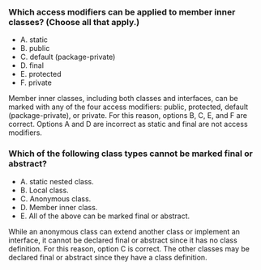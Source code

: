 ### Which access modifiers can be applied to member inner classes? (Choose all that apply.)
* A. static
* B. public
* C. default (package-private)
* D. final
* E. protected
* F. private

Member inner classes, including both classes and interfaces, can be marked with any
of the four access modifiers: public, protected, default (package-private), or private.
For this reason, options B, C, E, and F are correct.
Options A and D are incorrect as static and final are not access modifiers.

### Which of the following class types cannot be marked final or abstract?
* A. static nested class.
* B. Local class.
* C. Anonymous class.
* D. Member inner class.
* E. All of the above can be marked final or abstract.

While an anonymous class can extend another class or implement an interface,
it cannot be declared final or abstract since it has no class definition.
For this reason, option C is correct.
The other classes may be declared final or abstract since they have a class definition.

